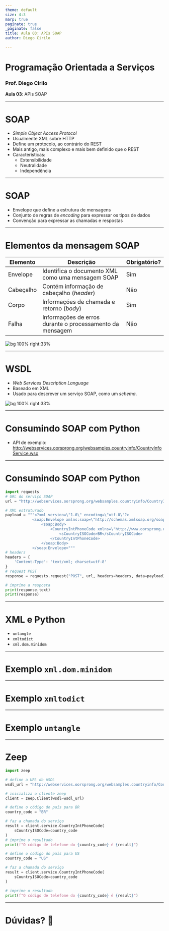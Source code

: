 ```yaml
---
theme: default
size: 4:3
marp: true
paginate: true
_paginate: false
title: Aula 03: APIs SOAP
author: Diego Cirilo

---
```


<style>
img {
  display: block;
  margin: 0 auto;
}
</style>

# <!-- fit --> Programação Orientada a Serviços

### Prof. Diego Cirilo

**Aula 03**: APIs SOAP

---
# SOAP
- *Simple Object Access Protocol*
- Usualmente XML sobre HTTP
- Define um protocolo, ao contrário do REST
- Mais antigo, mais complexo e mais bem definido que o REST
- Características:
    - Extensibilidade
    - Neutralidade
    - Independência

---
# SOAP

- Envelope que define a estrutura de mensagens
- Conjunto de regras de *encoding* para expressar os tipos de dados
- Convenção para expressar as chamadas e respostas

---
# Elementos da mensagem SOAP
<style scoped>
table {
  font-size: 18px;
}
</style>

| Elemento  | Descrição                                                | Obrigatório? |
|-----------|----------------------------------------------------------|--------------|
| Envelope  | Identifica o documento XML como uma mensagem SOAP        | Sim          |
| Cabeçalho | Contém informação de cabeçalho (*header*)                | Não          |
| Corpo     | Informações de chamada e retorno (*body*)                | Sim          |
| Falha     | Informações de erros durante o processamento da mensagem | Não          |

![bg 100% right:33%](../img/soap.png)

---
# WSDL
- *Web Services Description Language*
- Baseado em XML
- Usado para descrever um serviço SOAP, como um *schema*.

![bg 100% right:33%](../img/soap.jpeg)

---
# Consumindo SOAP com Python
- API de exemplo: http://webservices.oorsprong.org/websamples.countryinfo/CountryInfoService.wso

---
# Consumindo SOAP com Python
```python
import requests
# URL do serviço SOAP
url = "http://webservices.oorsprong.org/websamples.countryinfo/CountryInfoService.wso"

# XML estruturado
payload = """<?xml version=\"1.0\" encoding=\"utf-8\"?>
			<soap:Envelope xmlns:soap=\"http://schemas.xmlsoap.org/soap/envelope/\">
				<soap:Body>
					<CountryIntPhoneCode xmlns=\"http://www.oorsprong.org/websamples.countryinfo\">
						<sCountryISOCode>BR</sCountryISOCode>
					</CountryIntPhoneCode>
				</soap:Body>
			</soap:Envelope>"""
# headers
headers = {
	'Content-Type': 'text/xml; charset=utf-8'
}
# request POST
response = requests.request("POST", url, headers=headers, data=payload)

# imprime a resposta
print(response.text)
print(response)
```

---
# XML e Python
- `untangle`
- `xmltodict`
- `xml.dom.minidom`

---
# Exemplo `xml.dom.minidom`


---
# Exemplo `xmltodict`
---
# Exemplo `untangle`
---
# Zeep
```python
import zeep

# define a URL do WSDL
wsdl_url = "http://webservices.oorsprong.org/websamples.countryinfo/CountryInfoService.wso?WSDL"

# inicializa o cliente zeep
client = zeep.Client(wsdl=wsdl_url)

# define o código do país para BR
country_code = "BR"

# faz a chamada do serviço
result = client.service.CountryIntPhoneCode(
	sCountryISOCode=country_code
)
# imprime o resultado
print(f"O código de telefone do {country_code} é {result}")

# define o código do país para US
country_code = "US"

# faz a chamada do serviço
result = client.service.CountryIntPhoneCode(
	sCountryISOCode=country_code
)

# imprime o resultado
print(f"O código de telefone do {country_code} é {result}")
```

---
# <!--fit--> Dúvidas? 🤔
